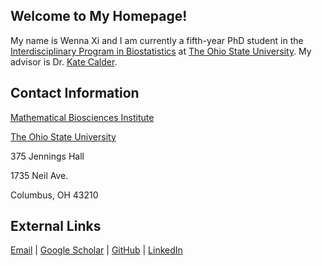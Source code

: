 ## Welcome to My Homepage!

My name is Wenna Xi and I am currently a fifth-year PhD student in the [Interdisciplinary Program in Biostatistics](https://biostatprograms.osu.edu/home) at [The Ohio State University](https://www.osu.edu/). My advisor is Dr. [Kate Calder](https://cacalder.com/).

[comment]: # (### Jekyll Themes)

## Contact Information

[Mathematical Biosciences Institute](https://mbi.osu.edu/)

[The Ohio State University](https://www.osu.edu/)

375 Jennings Hall

1735 Neil Ave.

Columbus, OH 43210

## External Links
[Email](xi.34@osu.edu) |
[Google Scholar](https://scholar.google.com/citations?user=ylhAog4AAAAJ&hl=en&oi=ao) | 
[GitHub](https://github.com/wennaxi) |
[LinkedIn](https://www.linkedin.com/in/wennaxi/)
